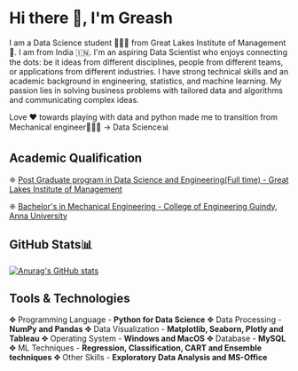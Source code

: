 # **Hi there 👋, I'm Greash**

I am a Data Science student 👨🏻‍🎓 from Great Lakes Institute of Management 🏫.
I am from India 🇮🇳.
I'm an aspiring Data Scientist who enjoys connecting the dots: be it ideas from different disciplines, people from different teams, or applications from different industries. I have strong technical skills and an academic background in engineering, statistics, and machine learning.
My passion lies in solving business problems with tailored data and algorithms and communicating complex ideas.

Love ❤️ towards playing with data and python made me to transition from Mechanical engineer👨🏻‍🔧 -> Data Science📊

## **Academic Qualification**

❈ [Post Graduate program in Data Science and Engineering(Full time) - Great Lakes Institute of Management](https://olympus1.mygreatlearning.com/eportfolio/private/ZXlKMGVYQWlPaUpLVjFRaUxDSmhiR2NpT2lKSVV6STFOaUo5LmV5SjFjMlZ5WDJsa0lqb3hNelV3TnprMmZRLmtIM0lQN2RvNE5SRDVtLU0xcWxfemdhVGxzN2UxRXJobTBzOUxkQWdUZ1E=?pb_id=10284)

❈ [Bachelor's in Mechanical Engineering - College of Engineering Guindy, Anna University](https://www.linkedin.com/in/greash-k/)

## **GitHub Stats**📊

[![Anurag's GitHub stats](https://github-readme-stats.vercel.app/api?username=Greash3007)](https://github.com/anuraghazra/github-readme-stats)

## **Tools & Technologies**

✥ Programming Language - **Python for Data Science**
✥ Data Processing - **NumPy and Pandas**
✥ Data Visualization - **Matplotlib, Seaborn, Plotly and Tableau**
✥ Operating System - **Windows and MacOS**
✥ Database - **MySQL**
✥ ML Techniques - **Regression, Classification, CART and Ensemble techniques**
✥ Other Skills - **Exploratory Data Analysis and MS-Office**
<!--
**Greash3007/Greash3007** is a ✨ _special_ ✨ repository because its `README.md` (this file) appears on your GitHub profile.

Here are some ideas to get you started:

- 🔭 I’m currently working on ...
- 🌱 I’m currently learning ...
- 👯 I’m looking to collaborate on ...
- 🤔 I’m looking for help with ...
- 💬 Ask me about ...
- 📫 How to reach me: ...
- 😄 Pronouns: ...
- ⚡ Fun fact: ...
-->
